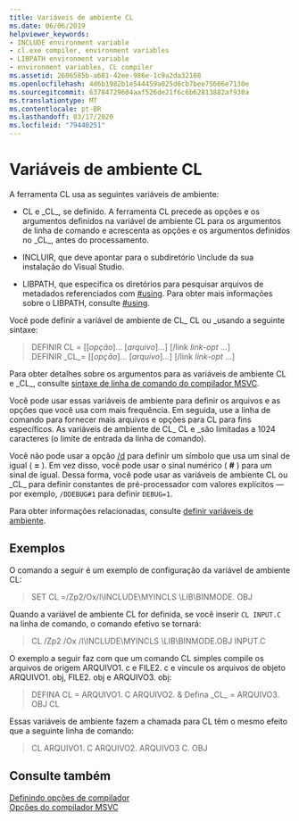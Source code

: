 ```yaml
---
title: Variáveis de ambiente CL
ms.date: 06/06/2019
helpviewer_keywords:
- INCLUDE environment variable
- cl.exe compiler, environment variables
- LIBPATH environment variable
- environment variables, CL compiler
ms.assetid: 2606585b-a681-42ee-986e-1c9a2da32108
ms.openlocfilehash: 4d6b1982b1e544459a025d6cb7bee75666e7130e
ms.sourcegitcommit: 63784729604aaf526de21f6c6b62813882af930a
ms.translationtype: MT
ms.contentlocale: pt-BR
ms.lasthandoff: 03/17/2020
ms.locfileid: "79440251"
---
```

# <a name="cl-environment-variables"></a>Variáveis de ambiente CL

A ferramenta CL usa as seguintes variáveis de ambiente:

- CL e \_CL_, se definido. A ferramenta CL precede as opções e os argumentos definidos na variável de ambiente CL para os argumentos de linha de comando e acrescenta as opções e os argumentos definidos no \_CL_, antes do processamento.

- INCLUIR, que deve apontar para o subdiretório \include da sua instalação do Visual Studio.

- LIBPATH, que especifica os diretórios para pesquisar arquivos de metadados referenciados com [#using](../../preprocessor/hash-using-directive-cpp.md). Para obter mais informações sobre o LIBPATH, consulte [#using](../../preprocessor/hash-using-directive-cpp.md).

Você pode definir a variável de ambiente de CL_ CL ou \_usando a seguinte sintaxe:

> DEFINIR CL = [[*opção*]... [*arquivo*]...] [/link *link-opt* ...] \
> DEFINIR \_CL\_= [[*opção*]... [*arquivo*]...] [/link *link-opt* ...]

Para obter detalhes sobre os argumentos para as variáveis de ambiente CL e \_CL_, consulte [sintaxe de linha de comando do compilador MSVC](compiler-command-line-syntax.md).

Você pode usar essas variáveis de ambiente para definir os arquivos e as opções que você usa com mais frequência. Em seguida, use a linha de comando para fornecer mais arquivos e opções para CL para fins específicos. As variáveis de ambiente de CL_ CL e \_são limitadas a 1024 caracteres (o limite de entrada da linha de comando).

Você não pode usar a opção [/d](d-preprocessor-definitions.md) para definir um símbolo que usa um sinal de igual ( **=** ). Em vez disso, você pode usar o sinal numérico ( **#** ) para um sinal de igual. Dessa forma, você pode usar as variáveis de ambiente CL ou \_CL_ para definir constantes de pré-processador com valores explícitos — por exemplo, `/DDEBUG#1` para definir `DEBUG=1`.

Para obter informações relacionadas, consulte [definir variáveis de ambiente](../setting-the-path-and-environment-variables-for-command-line-builds.md).

## <a name="examples"></a>Exemplos

O comando a seguir é um exemplo de configuração da variável de ambiente CL:

> SET CL =/Zp2/Ox/I\INCLUDE\MYINCLS \LIB\BINMODE. OBJ

Quando a variável de ambiente CL for definida, se você inserir `CL INPUT.C` na linha de comando, o comando efetivo se tornará:

> CL /Zp2 /Ox /I\INCLUDE\MYINCLS \LIB\BINMODE.OBJ INPUT.C

O exemplo a seguir faz com que um comando CL simples compile os arquivos de origem ARQUIVO1. c e FILE2. c e vincule os arquivos de objeto ARQUIVO1. obj, FILE2. obj e ARQUIVO3. obj:

> DEFINA CL = ARQUIVO1. C ARQUIVO2. &
> Defina \_CL_ = ARQUIVO3. OBJ
> CL

Essas variáveis de ambiente fazem a chamada para CL têm o mesmo efeito que a seguinte linha de comando:

> CL ARQUIVO1. C ARQUIVO2. ARQUIVO3 C. OBJ

## <a name="see-also"></a>Consulte também

[Definindo opções de compilador](compiler-command-line-syntax.md) \
[Opções do compilador MSVC](compiler-options.md)
